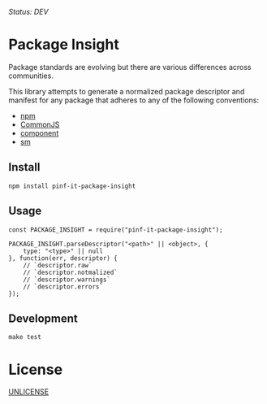 *Status: DEV*

Package Insight
===============

Package standards are evolving but there are various differences across communities.

This library attempts to generate a normalized package descriptor and manifest for
any package that adheres to any of the following conventions:

  * [npm](https://npmjs.org/doc/json.html)
  * [CommonJS](http://wiki.commonjs.org/wiki/Packages/1.1)
  * [component](https://github.com/component/component/wiki/Spec)
  * [sm](https://github.com/sourcemint/sm/blob/master/docs/PackageDescriptor.md)


Install
-------

    npm install pinf-it-package-insight


Usage
-----

	const PACKAGE_INSIGHT = require("pinf-it-package-insight");

	PACKAGE_INSIGHT.parseDescriptor("<path>" || <object>, {
		type: "<type>" || null
	}, function(err, descriptor) {
		// `descriptor.raw`
		// `descriptor.notmalized`
		// `descriptor.warnings`
		// `descriptor.errors`
	});


Development
-----------

    make test


License
=======

[UNLICENSE](http://unlicense.org/)
